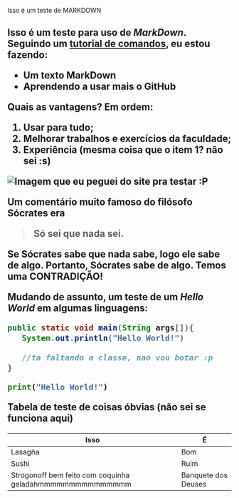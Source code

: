 Isso é um teste de MARKDOWN <h2>

Isso é um **teste** para uso de _MarkDown_.
Seguindo um [tutorial de comandos](https://docs.pipz.com/central-de-ajuda/learning-center/guia-basico-de-markdown#open), eu estou fazendo:

* Um texto MarkDown
* Aprendendo a usar mais o GitHub

Quais as vantagens? Em ordem:
1. Usar para tudo;
2. Melhorar trabalhos e exercícios da faculdade;
3. Experiência (mesma coisa que o **item 1**? não sei :s)

![Imagem que eu peguei do site pra testar :P](https://pipz.com/static/images/blog/eddie.png)

Um comentário muito famoso do filósofo Sócrates era
>Só sei que nada sei.

Se Sócrates sabe que nada sabe, logo ele sabe de algo. Portanto, Sócrates sabe de algo.
Temos uma **CONTRADIÇÃO**!

Mudando de assunto, um teste de um _Hello World_ em algumas linguagens:

~~~java
public static void main(String args[]){
   System.out.println("Hello World!")
   
   //ta faltando a classe, nao vou botar :p
}
~~~

~~~python
print("Hello World!")
~~~

Tabela de teste de coisas óbvias (não sei se funciona aqui)

Isso                                                     |É
---------------------------------------------------------|-----
Lasagña                                                  |Bom
Sushi                                                    |Ruim
Strogonoff bem feito com coquinha geladahmmmmmmmmmmmmmmm |Banquete dos Deuses

